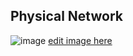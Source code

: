 ## Physical Network

![image](https://docs.google.com/drawings/d/e/2PACX-1vTVm5VstLyfsevlecNHkPjH2JencQbqKqTH767EsbG_Mvs0aV5juH6kXwGpu_bm10BD7Lzvle0S2iry/pub?w=1580&h=722)
[edit image here](https://docs.google.com/drawings/d/1LXH7eJQNU9i0RqO13yo-8z0_rx3cyeO498wA23N7q8o/edit)